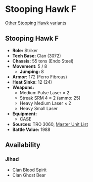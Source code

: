 # Stooping Hawk F

[Other Stooping Hawk variants](../stooping_hawk.md)

## Stooping Hawk F
- **Role:** Striker
- **Tech Base:** Clan (3072)
- **Chassis:** 55 tons (Endo Steel)
- **Movement:** 5 / 8
  - **Jumping:** 8
- **Armor:** 172 (Ferro Fibrous)
- **Heat Sinks:** 12 (24)
- **Weapons:**
  - Medium Pulse Laser × 2
  - Streak SRM 4 × 2 (ammo: 25)
  - Heavy Medium Laser × 2
  - Heavy Small Laser
- **Equipment:**
  - CASE
- **Sources:** TRO 3060, [Master Unit List](http://masterunitlist.info/Unit/Details/3081/stooping-hawk-f)
- **Battle Value:** 1988

## Availability

### Jihad
- Clan Blood Spirit
- Clan Ghost Bear

